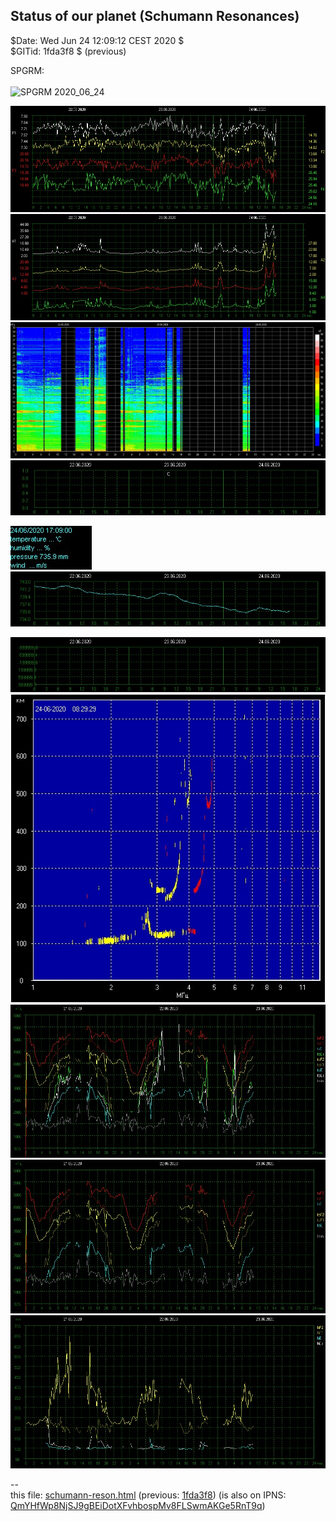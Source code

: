 <!DOCTYPE html><meta charset="utf8"/>

## Status of our planet (Schumann Resonances)

$Date: Wed Jun 24 12:09:12 CEST 2020 $<br>
$GITid: 1fda3f8 $ (previous)<br>

SPGRM:<br>
<br>
![SPGRM 2020_06_24](https://nocc.heartmath.org/spectrogram/gci003/SPGRM_2020_06_24_ch2.jpg)<br>

![SRF](today/srf.jpg)<br>
![SRA](today/sra.jpg)<br>
![UMF](today/umf.jpg)<br>
![WSP](today/wsp.jpg)<br>

![meteo](today/meteo_en.jpg)<br>
![PRS](today/prs.jpg)<br>

![HMO](today/hmo.jpg)<br>
![ION](today/ion.jpg)<br>
![IPF](today/ipf.jpg)<br>
![IPFBS](today/ipfbs.jpg)<br>
![IPH](today/iph.jpg)<br>

--&nbsp;<br>
this file: [schumann-reson.html](schumann-reson.html) (previous: [1fda3f8](https://github.com/Advancement-of-Civilization-Effort/NOCC/blob/1fda3f8/schumann-reson.html))
(is also on IPNS: [QmYHfWp8NjSJ9gBEiDotXFvhbospMv8FLSwmAKGe5RnT9q](https://gateway.ipfs.io/ipns/QmQE42Qy1VD9AE6eYc2skE5xujsgJ3edbG2AiC1Y3eFDHv))

